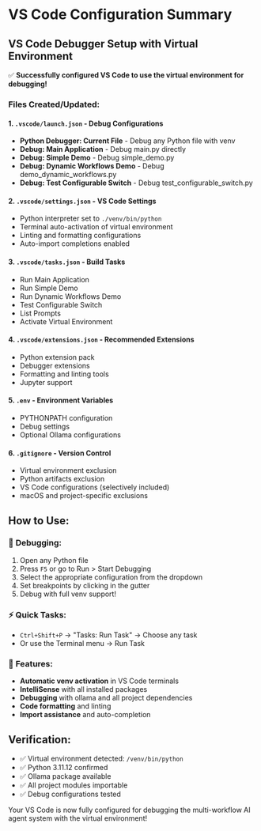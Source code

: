 # VS Code Configuration Summary

## VS Code Debugger Setup with Virtual Environment

✅ **Successfully configured VS Code to use the virtual environment for debugging!**

### Files Created/Updated:

#### 1. `.vscode/launch.json` - Debug Configurations
- **Python Debugger: Current File** - Debug any Python file with venv
- **Debug: Main Application** - Debug main.py directly
- **Debug: Simple Demo** - Debug simple_demo.py
- **Debug: Dynamic Workflows Demo** - Debug demo_dynamic_workflows.py  
- **Debug: Test Configurable Switch** - Debug test_configurable_switch.py

#### 2. `.vscode/settings.json` - VS Code Settings
- Python interpreter set to `./venv/bin/python`
- Terminal auto-activation of virtual environment
- Linting and formatting configurations
- Auto-import completions enabled

#### 3. `.vscode/tasks.json` - Build Tasks
- Run Main Application
- Run Simple Demo
- Run Dynamic Workflows Demo
- Test Configurable Switch
- List Prompts
- Activate Virtual Environment

#### 4. `.vscode/extensions.json` - Recommended Extensions
- Python extension pack
- Debugger extensions
- Formatting and linting tools
- Jupyter support

#### 5. `.env` - Environment Variables
- PYTHONPATH configuration
- Debug settings
- Optional Ollama configurations

#### 6. `.gitignore` - Version Control
- Virtual environment exclusion
- Python artifacts exclusion
- VS Code configurations (selectively included)
- macOS and project-specific exclusions

## How to Use:

### 🐛 **Debugging:**
1. Open any Python file
2. Press `F5` or go to Run > Start Debugging
3. Select the appropriate configuration from the dropdown
4. Set breakpoints by clicking in the gutter
5. Debug with full venv support!

### ⚡ **Quick Tasks:**
- `Ctrl+Shift+P` → "Tasks: Run Task" → Choose any task
- Or use the Terminal menu → Run Task

### 🔧 **Features:**
- **Automatic venv activation** in VS Code terminals
- **IntelliSense** with all installed packages
- **Debugging** with ollama and all project dependencies
- **Code formatting** and linting
- **Import assistance** and auto-completion

## Verification:
- ✅ Virtual environment detected: `/venv/bin/python`
- ✅ Python 3.11.12 confirmed
- ✅ Ollama package available
- ✅ All project modules importable
- ✅ Debug configurations tested

Your VS Code is now fully configured for debugging the multi-workflow AI agent system with the virtual environment!
